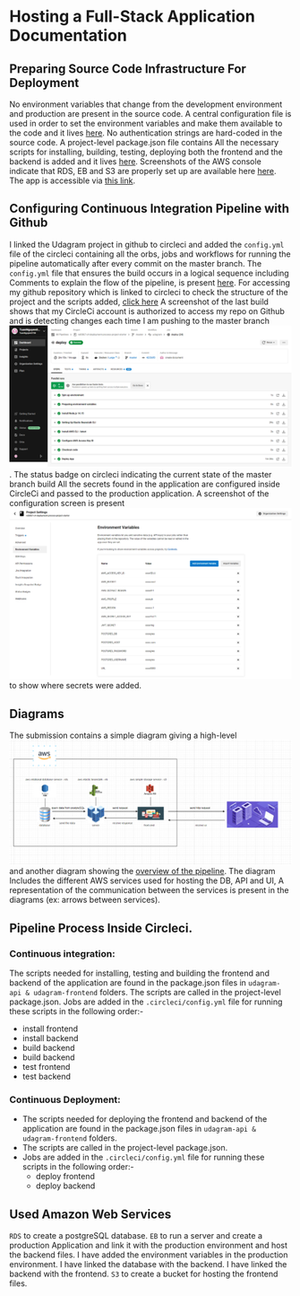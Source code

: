 # Hosting a Full-Stack Application Documentation

## Preparing Source Code Infrastructure For Deployment

No environment variables that change from the development environment and production are present in the source code.
A central configuration file is used in order to set the environment variables and make them available to the code and it lives [here](../udagram-api/src/config/config.ts).
No authentication strings are hard-coded in the source code.
A project-level package.json file contains All the necessary scripts for installing, building, testing, deploying both the frontend and the backend is added and it lives [here](../package.json).
Screenshots of the AWS console indicate that RDS, EB and S3 are properly set up are available here [here](./AWS/).
The app is accessible via [this link](http://web-udagram.s3-website-us-east-1.amazonaws.com).


## Configuring Continuous Integration Pipeline with Github
I linked the Udagram project in github to circleci and added the `config.yml` file of the circleci containing all the orbs, jobs and workflows for running the pipeline automatically after every commit on the master branch.
The `config.yml` file that ensures the build occurs in a logical sequence including Comments to explain the flow of the pipeline, is present [here](./process-document/config.yml).
For accessing my github repository which is linked to circleci to check the structure of the project and the scripts added, [click here](https://github.com/TuanNguyen0708/nd0067-c4-deployment-process-project-starter)
A screenshot of the last build shows that my CircleCi account is authorized to access my repo on Github and is detecting changes each time I am pushing to the master branch ![lives here](./pipeline-process/circleci/deploy-24-TuanNguyen0708-nd0067-c4-deployment-process-project-starter.png).
The status badge on circleci indicating the current state of the master branch build
All the secrets found in the application are configured inside CircleCi and passed to the production application. A screenshot of the configuration screen is present ![here](./pipeline-process/circleci/Environment-Variables-nd0067-c4-deployment-process-project-starter.png) to show where secrets were added.

## Diagrams
The submission contains a simple diagram giving a high-level ![overview of the infrastructure](./AWS/AWS-diagram.png) and another diagram showing the [overview of the pipeline](.pipeline-process/cicleci-pipe-diagram.png). The diagram Includes the different AWS services used for hosting the DB, API and
UI, A representation of the communication between the services is present in the diagrams (ex: arrows between services).

## Pipeline Process Inside Circleci.
### Continuous integration:
The scripts needed for installing, testing and building the frontend and backend of the application are found in the package.json files in `udagram-api & udagram-frontend` folders.
The scripts are called in the project-level package.json.
Jobs are added in the `.circleci/config.yml` file for running these scripts in the following order:-
  - install frontend
  - install backend
  - build backend
  - build backend
  - test frontend
  - test backend

### Continuous Deployment:
- The scripts needed for deploying the frontend and backend of the application are found in the package.json files in `udagram-api & udagram-frontend` folders.
- The scripts are called in the project-level package.json.
- Jobs are added in the `.circleci/config.yml` file for running these scripts in the following order:-
  - deploy frontend
  - deploy backend

## Used Amazon Web Services
`RDS` to create a postgreSQL database.
`EB` to run a server and create a production Application and link it with the production environment and host the backend files.
I have added the environment variables in the production environment.
I have linked the database with the backend.
I have linked the backend with the frontend.
`S3` to create a bucket for hosting the frontend files.
